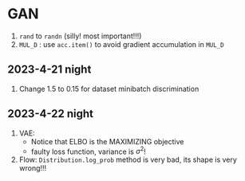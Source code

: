 # GAN
1. `rand` to `randn` (silly! most important!!!)
2. `MUL_D` : use `acc.item()` to avoid gradient accumulation in `MUL_D`

## 2023-4-21 night
1. Change 1.5 to 0.15 for dataset minibatch discrimination

## 2023-4-22 night
1. VAE: 
    - Notice that ELBO is the MAXIMIZING objective
    - faulty loss function, variance is $\sigma^2$!
2. Flow: `Distribution.log_prob` method is very bad, its shape is very wrong!!!
